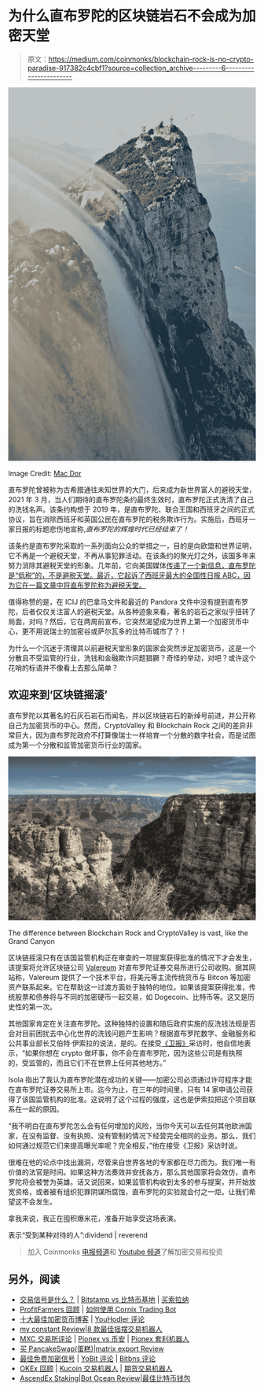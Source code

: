 # 为什么直布罗陀的区块链岩石不会成为加密天堂

> 原文：<https://medium.com/coinmonks/blockchain-rock-is-no-crypto-paradise-917382c4cbf1?source=collection_archive---------6----------------------->

![](img/90451f1d5d6a128573e4cf95855b188a.png)

Image Credit: [Mac Dor](https://en.wikipedia.org/wiki/Rock_of_Gibraltar#/media/File:Clouds_covering_the_walls_of_Gibraltar_Rock.jpg)

直布罗陀曾被称为古希腊通往未知世界的大门，后来成为新世界富人的避税天堂，2021 年 3 月，当人们期待的直布罗陀条约最终生效时，直布罗陀正式洗清了自己的洗钱名声。该条约构想于 2019 年，是直布罗陀、联合王国和西班牙之间的正式协议，旨在消除西班牙和英国公民在直布罗陀的税务欺诈行为。实施后，西班牙一家日报的标题悲伤地宣称,*直布罗陀的辉煌时代已经结束了！*

该条约是直布罗陀采取的一系列面向公众的举措之一，目的是向欧盟和世界证明，它不再是一个避税天堂，不再从事犯罪活动。在该条约的聚光灯之外，该国多年来努力消除其避税天堂的形象。几年前，它向美国媒体[传递了一个新信息，直布罗陀是“低税”的，不是避税天堂。最近，它起诉了西班牙最大的全国性日报 ABC，因为它在一篇文章中将直布罗陀称为避税天堂。](https://www.npr.org/sections/parallels/2016/04/17/474367890/once-a-tax-haven-gibraltar-now-says-its-low-tax)

值得称赞的是，在 ICIJ 的巴拿马文件和最近的 Pandora 文件中没有提到直布罗陀，后者仅仅关注富人的避税天堂。从各种迹象来看，著名的岩石之家似乎扭转了局面，对吗？然后，它在两周前宣布，它突然渴望成为世界上第一个加密货币中心，更不用说瑞士的加密谷或萨尔瓦多的比特币城市了？！

为什么一个沉迷于清理其以前避税天堂形象的国家会突然涉足加密货币，这是一个分散且不受监管的行业，洗钱和金融欺诈问题猖獗？奇怪的举动，对吧？或许这个花哨的标语并不像看上去那么简单？

## **欢迎来到‘区块链摇滚’**

直布罗陀以其著名的石灰石岩石而闻名，并以区块链岩石的新绰号前进，并公开称自己为加密货币的中心。然而，CryptoValley 和 Blockchain Rock 之间的差异非常巨大，因为直布罗陀政府不打算像瑞士一样培育一个分散的数字社会，而是试图成为第一个分散和监管加密货币行业的国家。

![](img/257aea52abd0654ca982b00e4a345364.png)

The difference between Blockchain Rock and CryptoValley is vast, like the Grand Canyon

区块链摇滚只有在该国监管机构正在审查的一项提案获得批准的情况下才会发生，该提案将允许区块链公司 [Valereum](https://valereumblockchain.com/) 对直布罗陀证券交易所进行公司收购。据其网站称，Valereum 提供了一个技术平台，将美元等主流传统货币与 Bitcon 等加密资产联系起来。它在帮助这一过渡方面处于独特的地位。如果该提案获得批准，传统股票和债券将与不同的加密硬币一起交易，如 Dogecoin、比特币等。这又是历史性的第一次。

其他国家肯定在关注直布罗陀。这种独特的设置和随后政府实施的反洗钱法规是否会对目前困扰去中心化世界的洗钱问题产生影响？根据直布罗陀数字、金融服务和公共事业部长艾伯特·伊索拉的说法，是的。在接受[《卫报》](https://www.theguardian.com/technology/2021/dec/27/blockchain-rock-gibraltar-moves-to-become-worlds-first-cryptocurrency-hub)采访时，他自信地表示，“如果你想在 crypto 做坏事，你不会在直布罗陀，因为这些公司是有执照的，受监管的，而且它们不在世界上任何其他地方。”

Isola 指出了我认为直布罗陀潜在成功的关键——加密公司必须通过许可程序才能在直布罗陀证券交易所上市。迄今为止，在三年的时间里，只有 14 家申请公司获得了该国监管机构的批准。这说明了这个过程的强度，这也是伊索拉把这个项目联系在一起的原因。

“我不明白在直布罗陀怎么会有任何增加的风险，当你今天可以去任何其他欧洲国家，在没有监督、没有执照、没有管制的情况下经营完全相同的业务。那么，我们如何通过规范它们来提高曝光率呢？完全相反，”他在接受《卫报》采访时说。

很难在他的论点中找出漏洞，尽管来自世界各地的专家都在尽力而为。我们唯一有价值的法官是时间。如果这种方法奏效并安抚各方，那么其他国家将会效仿，直布罗陀将会被誉为英雄。话又说回来，如果监管机构收到太多的参与提案，并开始放宽资格，或者被有组织犯罪阴谋所腐蚀，直布罗陀的实验就会付之一炬。让我们希望这不会发生。

拿我来说，我正在囤积爆米花，准备开始享受这场表演。

表示“受到某种对待的人”:dividend | reverend

> 加入 Coinmonks [电报频道](https://t.me/coincodecap)和 [Youtube 频道](https://www.youtube.com/c/coinmonks/videos)了解加密交易和投资

## 另外，阅读

*   [交易信号是什么？](https://blog.coincodecap.com/trading-signal) | [Bitstamp vs 比特币基地](https://blog.coincodecap.com/bitstamp-coinbase) | [买索拉纳](https://blog.coincodecap.com/buy-solana)
*   [ProfitFarmers 回顾](https://blog.coincodecap.com/profitfarmers-review) | [如何使用 Cornix Trading Bot](https://blog.coincodecap.com/cornix-trading-bot)
*   [十大最佳加密货币博客](https://blog.coincodecap.com/best-cryptocurrency-blogs) | [YouHodler 评论](https://blog.coincodecap.com/youhodler-review)
*   [my constant Review](https://blog.coincodecap.com/myconstant-review)|[8 款最佳摇摆交易机器人](https://blog.coincodecap.com/best-swing-trading-bots)
*   [MXC 交易所评论](/coinmonks/mxc-exchange-review-3af0ec1cba8c) | [Pionex vs 币安](https://blog.coincodecap.com/pionex-vs-binance) | [Pionex 套利机器人](https://blog.coincodecap.com/pionex-arbitrage-bot)
*   [买 PancakeSwap(蛋糕)](https://blog.coincodecap.com/buy-pancakeswap)|[matrix export Review](https://blog.coincodecap.com/matrixport-review)
*   [最佳免费加密信号](https://blog.coincodecap.com/free-crypto-signals) | [YoBit 评论](/coinmonks/yobit-review-175464162c62) | [Bitbns 评论](/coinmonks/bitbns-review-38256a07e161)
*   [OKEx 回顾](/coinmonks/okex-review-6b369304110f) | [Kucoin 交易机器人](/coinmonks/kucoin-trading-bot-automate-your-trades-8cf0ca2138e0) | [期货交易机器人](/coinmonks/futures-trading-bots-5a282ccee3f5)
*   [AscendEx Staking](https://blog.coincodecap.com/ascendex-staking)|[Bot Ocean Review](https://blog.coincodecap.com/bot-ocean-review)|[最佳比特币钱包](https://blog.coincodecap.com/bitcoin-wallets-india)